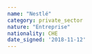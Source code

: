 ```yaml
---
name: "Nestlé"
category: private_sector
nature: "Entreprise"
nationality: CHE
date_signed: '2018-11-12'
---
```

    